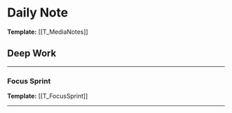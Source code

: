 # Daily Note
**Template:** [[T_MediaNotes]]

## Deep Work
___
### Focus Sprint
**Template:** [[T_FocusSprint]]


___